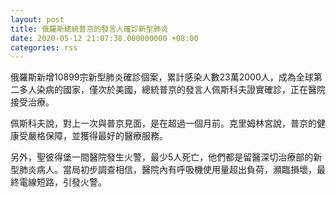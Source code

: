 ```yaml
---
layout: post
title: 俄羅斯總統普京的發言人確診新型肺炎
date: 2020-05-12 21:07:38.000000000 +08:00
categories: rss
---
```


俄羅斯新增10899宗新型肺炎確診個案，累計感染人數23萬2000人，成為全球第二多人染病的國家，僅次於美國，總統普京的發言人佩斯科夫證實確診，正在醫院接受治療。

佩斯科夫說，對上一次與普京見面，是在超過一個月前。克里姆林宮說，普京的健康受嚴格保障，並獲得最好的醫療服務。

另外，聖彼得堡一間醫院發生火警，最少5人死亡，他們都是留醫深切治療部的新型肺炎病人。當局初步調查相信，醫院內有呼吸機使用量超出負荷，瀕臨損壞，最終電線短路，引發火警。
